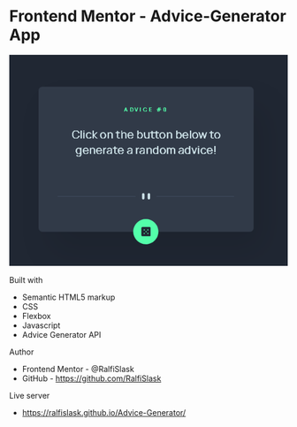 # Frontend Mentor - Advice-Generator App

![Design preview for the Password generator app coding challenge](./preview.png)


Built with

- Semantic HTML5 markup
- CSS
- Flexbox
- Javascript
- Advice Generator API

Author

- Frontend Mentor - @RalfiSlask
- GitHub - https://github.com/RalfiSlask

Live server

- https://ralfislask.github.io/Advice-Generator/

